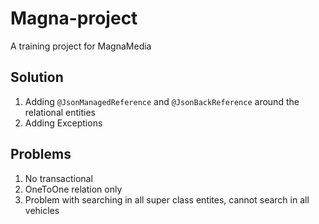 # Magna-project
A training project for MagnaMedia 

## Solution
1. Adding `@JsonManagedReference` and `@JsonBackReference` around the relational entities
2. Adding Exceptions

## Problems
1. No transactional
2. OneToOne relation only
3. Problem with searching in all super class entites, cannot search in all vehicles
